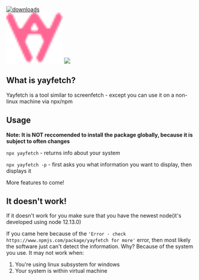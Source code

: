   <a href="https://www.npmjs.com/package/yayfetch">
    <img alt="downloads" src="https://img.shields.io/npm/dm/yayfetch.svg" target="_blank" />
  </a>
<br>

<img src="https://github.com/golota60/yayfetch/blob/master/assets/logo.svg" width="150">


<img src="https://github.com/golota60/yayfetch/blob/master/assets/examplegif.svg" width="150">

## What is yayfetch?

Yayfetch is a tool similar to screenfetch - except you can use it on a non-linux machine via npx/npm

## Usage

**Note: It is NOT reccomended to install the package globally, because it is subject to often changes**

```npx yayfetch``` - returns info about your system

```npx yayfetch -p``` - first asks you what information you want to display, then displays it

More features to come!

## It doesn't work!

If it doesn't work for you make sure that you have the newest node(it's developed using node 12.13.0)
  
If you came here because of the ```'Error - check https://www.npmjs.com/package/yayfetch for more'``` error, then most likely the software just can't detect the information. Why? Because of the system you use. It may not work when:

1. You're using linux subsystem for windows
2. Your system is within virtual machine

